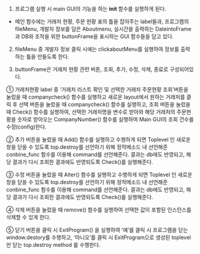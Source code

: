 1) 프로그램 실행 시 main GUI의 기능을 하는 __init__ 함수를 실행하게 된다.
- 메인 함수에는 거래처 현황, 주문 현황 표의 틀을 잡아주는 label들과, 프로그램의 fileMenu, 개발자 정보를 담은 Aboutmenu, 실시간을 출력하는 DateintoFrame과 DB와 조작을 위한 buttonFrame을 표시하는 GUI 함수들을 담고 있다.


2) fileMenu 중 개발자 정보 클릭 시에는 clickaboutMenu를 실행하여 정보를 출력하는 틀을 만들도록 한다.

3) buttonFrame은 거래처 현황 관련 버튼, 조회, 추가, 수정, 삭제, 종료로 구성되어있다.

① 거래처현황 label 중 ‘거래처 리스트 확인 및 선택한 거래처 주문현황 조회’버튼을 눌렀을 때 companycheck() 함수를 실행하고 새로운 layout에서 원하는 거래처를 클릭 후 선택 버튼을 눌렀을 때 companycheck() 함수를 실행하고, 조회 버튼을 눌렀을 때 Check() 함수를 실행하여, 선택한 거래처명을 변수로 받아와 해당 거래처의 주문현황을 숫자로 받아오는 CompanyNumber() 함수를 실행하여 Main GUI의 조회 건수를 수정(config)한다.

 ② 추가 버튼을 눌렀을 때 Add() 함수를 실행하고 수행하게 되면 Toplevel 인 새로운 창을 닫을 수 있도록 top.destroy를 선언하기 위해 정적메소드 내 선언해준 conbine_func 함수를 이용해 command를 선언해준다. 결과는 db에도 반영되고, 해당 결과가 다시 조회한 결과에도 반영되도록 Check()를 실행해준다.

 ③ 수정 버튼을 눌렀을 때 Alter() 함수를 실행하고 수행하게 되면 Toplevel 인 새로운 창을 닫을 수 있도록 top.destroy를 선언하기 위해 정적메소드 내 선언해준 conbine_func 함수를 이용해 command를 선언해준다. 결과는 db에도 반영되고, 해당 결과가 다시 조회한 결과에도 반영되도록 Check()를 실행해준다.

 ④ 삭제 버튼을 눌렀을 때 remove() 함수를 실행하여 선택한 값이 포함된 인스턴스를 삭제할 수 있게 한다.

 ⑤ 닫기 버튼을 클릭 시 ExitProgram() 을 실행하여 ‘예’를 클릭 시 프로그램을 닫는 window.destory를 수행하고, ‘아니오’를 클릭 시 ExitProgram으로 생성된 toplevel만 닫는 top.destroy method 를 수행한다.
